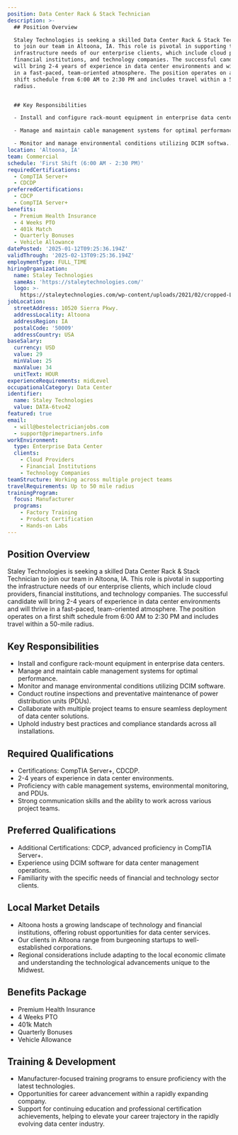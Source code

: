 ```yaml
---
position: Data Center Rack & Stack Technician
description: >-
  ## Position Overview

  Staley Technologies is seeking a skilled Data Center Rack & Stack Technician
  to join our team in Altoona, IA. This role is pivotal in supporting the
  infrastructure needs of our enterprise clients, which include cloud providers,
  financial institutions, and technology companies. The successful candidate
  will bring 2-4 years of experience in data center environments and will thrive
  in a fast-paced, team-oriented atmosphere. The position operates on a first
  shift schedule from 6:00 AM to 2:30 PM and includes travel within a 50-mile
  radius.


  ## Key Responsibilities

  - Install and configure rack-mount equipment in enterprise data centers.

  - Manage and maintain cable management systems for optimal performance.

  - Monitor and manage environmental conditions utilizing DCIM softwa...
location: 'Altoona, IA'
team: Commercial
schedule: 'First Shift (6:00 AM - 2:30 PM)'
requiredCertifications:
  - CompTIA Server+
  - CDCDP
preferredCertifications:
  - CDCP
  - CompTIA Server+
benefits:
  - Premium Health Insurance
  - 4 Weeks PTO
  - 401k Match
  - Quarterly Bonuses
  - Vehicle Allowance
datePosted: '2025-01-12T09:25:36.194Z'
validThrough: '2025-02-13T09:25:36.194Z'
employmentType: FULL_TIME
hiringOrganization:
  name: Staley Technologies
  sameAs: 'https://staleytechnologies.com/'
  logo: >-
    https://staleytechnologies.com/wp-content/uploads/2021/02/cropped-Logo_StaleyTechnologies.png
jobLocation:
  streetAddress: 10520 Sierra Pkwy.
  addressLocality: Altoona
  addressRegion: IA
  postalCode: '50009'
  addressCountry: USA
baseSalary:
  currency: USD
  value: 29
  minValue: 25
  maxValue: 34
  unitText: HOUR
experienceRequirements: midLevel
occupationalCategory: Data Center
identifier:
  name: Staley Technologies
  value: DATA-6tvo42
featured: true
email:
  - will@bestelectricianjobs.com
  - support@primepartners.info
workEnvironment:
  type: Enterprise Data Center
  clients:
    - Cloud Providers
    - Financial Institutions
    - Technology Companies
teamStructure: Working across multiple project teams
travelRequirements: Up to 50 mile radius
trainingProgram:
  focus: Manufacturer
  programs:
    - Factory Training
    - Product Certification
    - Hands-on Labs
---
```




## Position Overview
Staley Technologies is seeking a skilled Data Center Rack & Stack Technician to join our team in Altoona, IA. This role is pivotal in supporting the infrastructure needs of our enterprise clients, which include cloud providers, financial institutions, and technology companies. The successful candidate will bring 2-4 years of experience in data center environments and will thrive in a fast-paced, team-oriented atmosphere. The position operates on a first shift schedule from 6:00 AM to 2:30 PM and includes travel within a 50-mile radius.

## Key Responsibilities
- Install and configure rack-mount equipment in enterprise data centers.
- Manage and maintain cable management systems for optimal performance.
- Monitor and manage environmental conditions utilizing DCIM software.
- Conduct routine inspections and preventative maintenance of power distribution units (PDUs).
- Collaborate with multiple project teams to ensure seamless deployment of data center solutions.
- Uphold industry best practices and compliance standards across all installations.

## Required Qualifications
- Certifications: CompTIA Server+, CDCDP.
- 2-4 years of experience in data center environments.
- Proficiency with cable management systems, environmental monitoring, and PDUs.
- Strong communication skills and the ability to work across various project teams.

## Preferred Qualifications
- Additional Certifications: CDCP, advanced proficiency in CompTIA Server+.
- Experience using DCIM software for data center management operations.
- Familiarity with the specific needs of financial and technology sector clients.

## Local Market Details
- Altoona hosts a growing landscape of technology and financial institutions, offering robust opportunities for data center services.
- Our clients in Altoona range from burgeoning startups to well-established corporations.
- Regional considerations include adapting to the local economic climate and understanding the technological advancements unique to the Midwest.

## Benefits Package
- Premium Health Insurance
- 4 Weeks PTO
- 401k Match
- Quarterly Bonuses
- Vehicle Allowance

## Training & Development
- Manufacturer-focused training programs to ensure proficiency with the latest technologies.
- Opportunities for career advancement within a rapidly expanding company.
- Support for continuing education and professional certification achievements, helping to elevate your career trajectory in the rapidly evolving data center industry.

